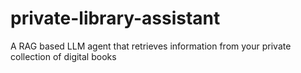 # private-library-assistant
A RAG based LLM agent that retrieves information from your private collection of digital books
